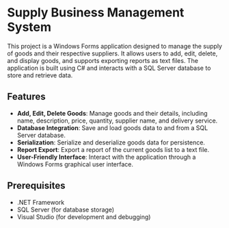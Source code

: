 # Supply Business Management System

This project is a Windows Forms application designed to manage the supply of goods and their respective suppliers. It allows users to add, edit, delete, and display goods, and supports exporting reports as text files. The application is built using C# and interacts with a SQL Server database to store and retrieve data.

## Features

- **Add, Edit, Delete Goods**: Manage goods and their details, including name, description, price, quantity, supplier name, and delivery service.
- **Database Integration**: Save and load goods data to and from a SQL Server database.
- **Serialization**: Serialize and deserialize goods data for persistence.
- **Report Export**: Export a report of the current goods list to a text file.
- **User-Friendly Interface**: Interact with the application through a Windows Forms graphical user interface.

## Prerequisites

- .NET Framework
- SQL Server (for database storage)
- Visual Studio (for development and debugging)

